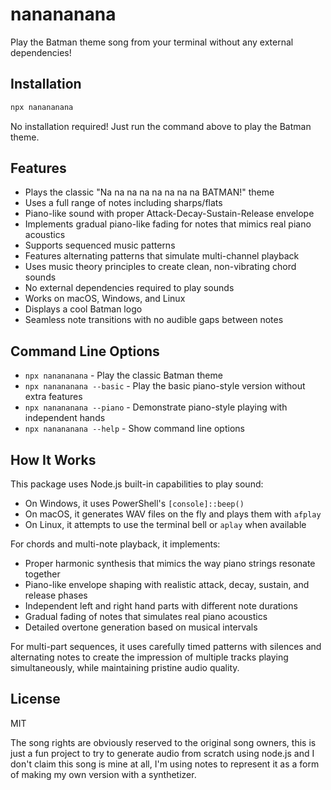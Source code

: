 # nanananana

Play the Batman theme song from your terminal without any external dependencies!

## Installation

```bash
npx nanananana
```

No installation required! Just run the command above to play the Batman theme.

## Features

- Plays the classic "Na na na na na na na na BATMAN!" theme
- Uses a full range of notes including sharps/flats
- Piano-like sound with proper Attack-Decay-Sustain-Release envelope
- Implements gradual piano-like fading for notes that mimics real piano acoustics
- Supports sequenced music patterns
- Features alternating patterns that simulate multi-channel playback
- Uses music theory principles to create clean, non-vibrating chord sounds
- No external dependencies required to play sounds
- Works on macOS, Windows, and Linux
- Displays a cool Batman logo
- Seamless note transitions with no audible gaps between notes

## Command Line Options

- `npx nanananana` - Play the classic Batman theme
- `npx nanananana --basic` - Play the basic piano-style version without extra features
- `npx nanananana --piano` - Demonstrate piano-style playing with independent hands
- `npx nanananana --help` - Show command line options

## How It Works

This package uses Node.js built-in capabilities to play sound:
- On Windows, it uses PowerShell's `[console]::beep()`
- On macOS, it generates WAV files on the fly and plays them with `afplay`
- On Linux, it attempts to use the terminal bell or `aplay` when available

For chords and multi-note playback, it implements:
- Proper harmonic synthesis that mimics the way piano strings resonate together
- Piano-like envelope shaping with realistic attack, decay, sustain, and release phases
- Independent left and right hand parts with different note durations
- Gradual fading of notes that simulates real piano acoustics
- Detailed overtone generation based on musical intervals

For multi-part sequences, it uses carefully timed patterns with silences and alternating notes to create the impression of multiple tracks playing simultaneously, while maintaining pristine audio quality.

## License

MIT

The song rights are obviously reserved to the original song owners, this is just a fun project to try to generate audio from scratch using node.js and I don't claim this song is mine at all, I'm using notes to represent it as a form of making my own version with a synthetizer.
